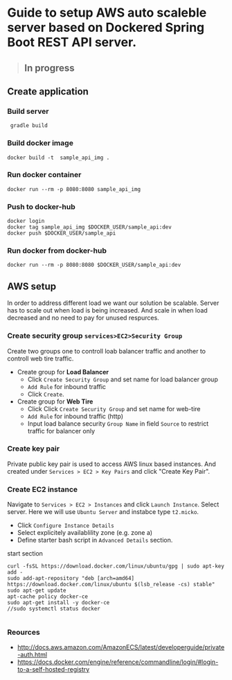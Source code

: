 # Guide to setup AWS auto scaleble server based on Dockered Spring Boot REST API server. 

> ## In progress

## Create application

### Build server
```
 gradle build
```

### Build docker image
```
docker build -t  sample_api_img . 
```

### Run docker container
```
docker run --rm -p 8080:8080 sample_api_img
```

### Push to docker-hub
```
docker login
docker tag sample_api_img $DOCKER_USER/sample_api:dev
docker push $DOCKER_USER/sample_api
```

### Run docker from docker-hub
```
docker run --rm -p 8080:8080 $DOCKER_USER/sample_api:dev
```

## AWS setup 
In order to address different load we want our solution be scalable. Server has to scale out when load is being increased. And scale in when load decreased and no need to pay for unused respurces.

### Create security group `services>EC2>Security Group`
Create two groups one to controll loab balancer traffic and another to controll web tire traffic.
* Create group for **Load Balancer**
  * Click `Create Security Group` and set name for load balancer group
  * `Add Rule` for inbound traffic
  * Click `Create`.
* Create group for **Web Tire**
  * Click Click `Create Security Group` and set name for web-tire 
  * `Add Rule` for inbound traffic (http)
  * Input load balance security `Group Name` in field `Source` to restrict traffic for balancer only

### Create key pair
Private public key pair is used to access AWS linux based instances. And created under `Services > EC2 > Key Pairs` and click "Create Key Pair". 

### Create EC2 instance
Navigate to `Services > EC2 > Instances` and click `Launch Instance`. Select server. Here we will use `Ubuntu Server` and instabce type `t2.micko`.
* Click `Configure Instance Details`
* Select explicitely availablility zone (e.g. zone a)
* Define starter bash script in `Advanced Details` section.

start section
```
curl -fsSL https://download.docker.com/linux/ubuntu/gpg | sudo apt-key add -
sudo add-apt-repository "deb [arch=amd64] https://download.docker.com/linux/ubuntu $(lsb_release -cs) stable"
sudo apt-get update
apt-cache policy docker-ce
sudo apt-get install -y docker-ce
//sudo systemctl status docker


```



### Reources
* http://docs.aws.amazon.com/AmazonECS/latest/developerguide/private-auth.html
* https://docs.docker.com/engine/reference/commandline/login/#login-to-a-self-hosted-registry
